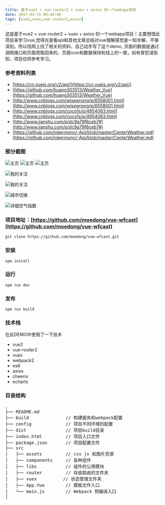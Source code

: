 ```yaml
---
title: 基于vue2 + vue-router2 + vuex + axios 的一个webapp项目
date: 2017-03-15 09:44:49
tags: [vue2,vuex,vue-router2,axios]
---
```


这是基于vue2 + vue-router2 + vuex + axios 的一个webapp项目！主要想借此项目来学习vue,觉得光是看api和其他文章总结对vue理解感觉是一知半解，不够深刻。所以找网上找了相关的资料，自己动手写了这个demo,
页面的数据是通过调用接口和页面爬取回来的，页面icon和数据保持和线上的一致，如有冒犯请告知，项目仅供参考学习。

<!-- more -->

### 参考资料列表

* [https://cn.vuejs.org/v2/api/](https://cn.vuejs.org/v2/api/)</br>
* [https://github.com/huang303513/Weather_Vue](https://github.com/huang303513/Weather_Vue)</br>
* [http://www.cnblogs.com/wisewrong/p/6558001.html](http://www.cnblogs.com/wisewrong/p/6558001.html)</br>
* [http://www.cnblogs.com/coco1s/p/4954063.html](http://www.cnblogs.com/coco1s/p/4954063.html)</br>
* [http://www.jianshu.com/p/dc9a79f6ceb7#](http://www.jianshu.com/p/dc9a79f6ceb7#)</br>
* [https://github.com/jokermonn/-Api/blob/master/CenterWeather.md](https://github.com/jokermonn/-Api/blob/master/CenterWeather.md)


### 部分截图

![主页](http://i1.piimg.com/591496/bdb92cd2db57c87b.png)  ![主页](http://i1.piimg.com/591496/c2519c333c323dcf.png) ![主页](http://i1.piimg.com/591496/4d44f5e0cf31944b.png)

![我的关注](http://i1.piimg.com/591496/170539b0ea49bb32.png)

![我的关注](http://i1.piimg.com/591496/e62aa2499d39f94a.png)

![城市切换](http://i1.piimg.com/591496/654de14ec17109d0.png)

![详细空气指数](http://i1.piimg.com/591496/2c4744a95a4c7a74.png)

### 项目地址：[https://github.com/moedong/vue-wfcast](https://github.com/moedong/vue-wfcast)

```shell
git clone https://github.com/moedong/vue-wfcast.git
```

### 安装

```
npm install
```

### 运行

```
npm run dev
```

### 发布

```
npm run build
```

### 技术栈

在此DEMO中使用了一下技术
* vue2
* vue-router2
* vuex
* webpack2
* es6
* axios
* cheerio
* echarts


### 目录结构

<pre>
.
├── README.md           
├── build              // 构建服务和webpack配置
├── config             // 项目不同环境的配置
├── dist               // 项目build目录
├── index.html         // 项目入口文件
├── package.json       // 项目配置文件
├── src
│   ├── assets         // css js 和图片资源
│   ├── components     // 各种组件
│   ├── libs           // 组件的公用模块
│   ├── router         // 存放路由的文件夹
│   ├── vuex          // 状态管理文件夹
│   ├── App.Vue        // 模板文件入口
│   └── main.js        // Webpack 预编译入口
│   

</pre>
